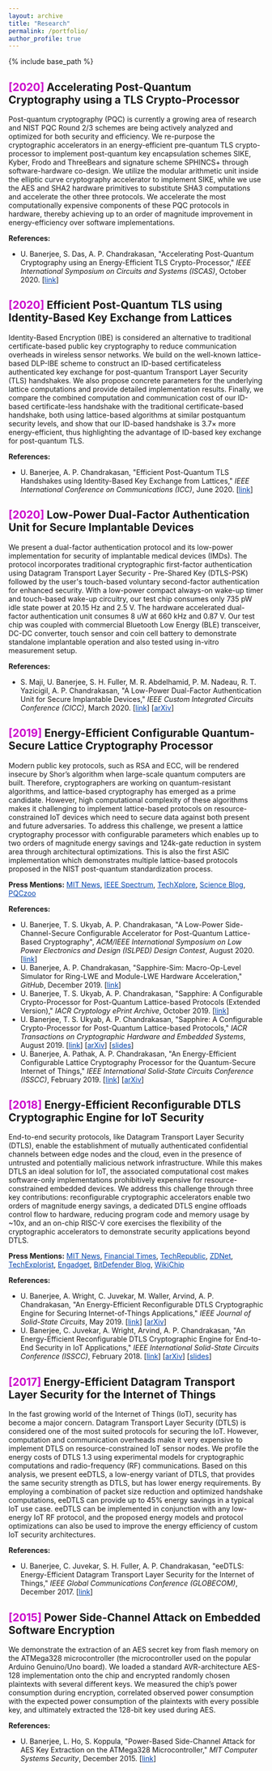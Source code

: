 ```yaml
---
layout: archive
title: "Research"
permalink: /portfolio/
author_profile: true
---
```


{% include base_path %}

<!-- 
{% for post in site.portfolio reversed %}
  {% include archive-single.html %}
{% endfor %}
-->

<span style="color:#CC00CC;">[2020]</span> Accelerating Post-Quantum Cryptography using a TLS Crypto-Processor
---------------

Post-quantum cryptography (PQC) is currently a growing area of research and NIST PQC Round 2/3 schemes are being actively analyzed and optimized for both security and efficiency. We re-purpose the cryptographic accelerators in an energy-efficient pre-quantum TLS crypto-processor to implement post-quantum key encapsulation schemes SIKE, Kyber, Frodo and ThreeBears and signature scheme SPHINCS+ through software-hardware co-design. We utilize the modular arithmetic unit inside the elliptic curve cryptography accelerator to implement SIKE, while we use the AES and SHA2 hardware primitives to substitute SHA3 computations and accelerate the other three protocols. We accelerate the most computationally expensive components of these PQC protocols in hardware, thereby achieving up to an order of magnitude improvement in energy-efficiency over software implementations.

<!-- 
![](/images/portfolio-fig7.png)
-->

<b>References:</b>
* U. Banerjee, S. Das, A. P. Chandrakasan, "Accelerating Post-Quantum Cryptography using an Energy-Efficient TLS Crypto-Processor," <i>IEEE International Symposium on Circuits and Systems (ISCAS)</i>, October 2020. [<a href="https://ieeexplore.ieee.org/document/9180550/" style="color:#0645AD;">link</a>]

<span style="color:#CC00CC;">[2020]</span> Efficient Post-Quantum TLS using Identity-Based Key Exchange from Lattices
---------------

Identity-Based Encryption (IBE) is considered an alternative to traditional certificate-based public key cryptography to reduce communication overheads in wireless sensor networks. We build on the well-known lattice-based DLP-IBE scheme to construct an ID-based certificateless authenticated key exchange for post-quantum Transport Layer Security (TLS) handshakes. We also propose concrete parameters for the underlying lattice computations and provide detailed implementation results. Finally, we compare the combined computation and communication cost of our ID-based certificate-less handshake with the traditional certificate-based handshake, both using lattice-based algorithms at similar postquantum security levels, and show that our ID-based handshake is 3.7× more energy-efficient, thus highlighting the advantage of ID-based key exchange for post-quantum TLS.

<!-- 
![](/images/portfolio-fig6.png)
-->

<b>References:</b>
* U. Banerjee, A. P. Chandrakasan, "Efficient Post-Quantum TLS Handshakes using Identity-Based Key Exchange from Lattices," <i>IEEE International Conference on Communications (ICC)</i>, June 2020. [<a href="https://ieeexplore.ieee.org/document/9148829/" style="color:#0645AD;">link</a>]

<span style="color:#CC00CC;">[2020]</span> Low-Power Dual-Factor Authentication Unit for Secure Implantable Devices
---------------

We present a dual-factor authentication protocol and its low-power implementation for security of implantable medical devices (IMDs). The protocol incorporates traditional cryptographic first-factor authentication using Datagram Transport Layer Security - Pre-Shared Key (DTLS-PSK) followed by the user's touch-based voluntary second-factor authentication for enhanced security. With a low-power compact always-on wake-up timer and touch-based wake-up circuitry, our test chip consumes only 735 pW idle state power at 20.15 Hz and 2.5 V. The hardware accelerated dual-factor authentication unit consumes 8 uW at 660 kHz and 0.87 V. Our test chip was coupled with commercial Bluetooth Low Energy (BLE) transceiver, DC-DC converter, touch sensor and coin cell battery to demonstrate standalone implantable operation and also tested using in-vitro measurement setup.

<!-- 
![](/images/portfolio-fig5.png)
-->

<b>References:</b>
* S. Maji, U. Banerjee, S. H. Fuller, M. R. Abdelhamid, P. M. Nadeau, R. T. Yazicigil, A. P. Chandrakasan, "A Low-Power Dual-Factor Authentication Unit for Secure Implantable Devices," <i>IEEE Custom Integrated Circuits Conference (CICC)</i>, March 2020. [<a href="https://ieeexplore.ieee.org/document/9075945/" style="color:#0645AD;">link</a>] [<a href="https://arxiv.org/abs/2004.13709" style="color:#0645AD;">arXiv</a>]

<span style="color:#CC00CC;">[2019]</span> Energy-Efficient Configurable Quantum-Secure Lattice Cryptography Processor
---------------

Modern public key protocols, such as RSA and ECC, will be rendered insecure by Shor’s algorithm when large-scale quantum computers are built. Therefore, cryptographers are working on quantum-resistant algorithms, and lattice-based cryptography has emerged as a prime candidate. However, high computational complexity of these algorithms makes it challenging to implement lattice-based protocols on resource-constrained IoT devices which need to secure data against both present and future adversaries. To address this challenge, we present a lattice cryptography processor with configurable parameters which enables up to two orders of magnitude energy savings and 124k-gate reduction in system area through architectural optimizations. This is also the first ASIC implementation which demonstrates multiple lattice-based protocols proposed in the NIST post-quantum standardization process.

<!-- 
![](/images/portfolio-fig4.png)
-->

<b>Press Mentions:</b> <a href="http://news.mit.edu/2019/securing-internet-things-in-quantum-age-0301" style="color:#0645AD;">MIT News</a>, <a href="https://spectrum.ieee.org/tech-talk/computing/embedded-systems/circuit-secures-the-iot-against-quantum-attack" style="color:#0645AD;">IEEE Spectrum</a>, <a href="https://techxplore.com/news/2019-03-internet-quantum-age.html" style="color:#0645AD;">TechXplore</a>, <a href="https://scienceblog.com/506455/securing-the-internet-of-things-in-the-quantum-age/
" style="color:#0645AD;">Science Blog</a>, <a href="https://pqczoo.com/hardware/design/2019/08/09/SapphireLatticeCrypto.html" style="color:#0645AD;">PQCzoo</a>

<b>References:</b>
* U. Banerjee, T. S. Ukyab, A. P. Chandrakasan, "A Low-Power Side-Channel-Secure Configurable Accelerator for Post-Quantum Lattice-Based Cryptography", <i>ACM/IEEE International Symposium on Low Power Electronics and Design (ISLPED) Design Contest</i>, August 2020. [<a href="https://banerjeeutsav.github.io/files/2020-islped-design-contest-demo-proposal.pdf" style="color:#0645AD;">link</a>]
* U. Banerjee, A. P. Chandrakasan, "Sapphire-Sim: Macro-Op-Level Simulator for Ring-LWE and Module-LWE Hardware Acceleration," <i>GitHub</i>, December 2019. [<a href="https://github.com/banerjeeutsav/sapphire_sim" style="color:#0645AD;">link</a>]
* U. Banerjee, T. S. Ukyab, A. P. Chandrakasan, "Sapphire: A Configurable Crypto-Processor for Post-Quantum Lattice-based Protocols (Extended Version)," <i>IACR Cryptology ePrint Archive</i>, October 2019. [<a href="https://eprint.iacr.org/2019/1140" style="color:#0645AD;">link</a>]
* U. Banerjee, T. S. Ukyab, A. P. Chandrakasan, "Sapphire: A Configurable Crypto-Processor for Post-Quantum Lattice-based Protocols," <i>IACR Transactions on Cryptographic Hardware and Embedded Systems</i>, August 2019. [<a href="https://tches.iacr.org/index.php/TCHES/article/view/8344/" style="color:#0645AD;">link</a>] [<a href="https://arxiv.org/abs/1910.07557" style="color:#0645AD;">arXiv</a>] [<a href="https://ches.iacr.org/2019/src/slides/Day1/Session1_Lattice_onlypdfs/Paper3_PPT_CHES_2019_UtsavBanerjee.pdf" style="color:#0645AD;">slides</a>]
* U. Banerjee, A. Pathak, A. P. Chandrakasan, "An Energy-Efficient Configurable Lattice Cryptography Processor for the Quantum-Secure Internet of Things," <i>IEEE International Solid-State Circuits Conference (ISSCC)</i>, February 2019. [<a href="https://ieeexplore.ieee.org/document/8662528/" style="color:#0645AD;">link</a>] [<a href="https://arxiv.org/abs/1903.04570" style="color:#0645AD;">arXiv</a>]

<span style="color:#CC00CC;">[2018]</span> Energy-Efficient Reconfigurable DTLS Cryptographic Engine for IoT Security
---------------

End-to-end security protocols, like Datagram Transport Layer Security (DTLS), enable the establishment of mutually authenticated confidential channels between edge nodes and the cloud, even in the presence of untrusted and potentially malicious network infrastructure. While this makes DTLS an ideal solution for IoT, the associated computational cost makes software-only implementations prohibitively expensive for resource-constrained embedded devices. We address this challenge through three key contributions: reconfigurable cryptographic accelerators enable two orders of magnitude energy savings, a dedicated DTLS engine offloads control flow to hardware, reducing program code and memory usage by ~10x, and an on-chip RISC-V core exercises the flexibility of the cryptographic accelerators to demonstrate security applications beyond DTLS.

<!-- 
![](/images/portfolio-fig3.png)
-->

<b>Press Mentions:</b> <a href="http://news.mit.edu/2018/energy-efficient-encryption-internet-of-things-0213" style="color:#0645AD;">MIT News</a>, <a href="https://www.ft.com/content/08fcd0f2-86a3-11e8-9199-c2a4754b5a0e" style="color:#0645AD;">Financial Times</a>, <a href="https://www.techrepublic.com/article/new-iot-chips-speed-encryption-dramatically-reduce-power-consumption-and-memory-requirements/" style="color:#0645AD;">TechRepublic</a>, <a href="http://www.zdnet.com/article/mit-creates-energy-efficient-chips-for-internet-of-things-device-encryption/" style="color:#0645AD;">ZDNet</a>, <a href="https://www.techexplorist.com/new-energy-efficient-encryption-technique-internet-things/11714/" style="color:#0645AD;">TechExplorist</a>, <a href="https://www.engadget.com/2018/02/13/mit-low-power-encryption-chip-internet-of-things-secure/" style="color:#0645AD;">Engadget</a>, <a href="https://www.bitdefender.com/box/blog/iot-news/mit-reveals-public-key-encryption-chip-secure-iot-devices/" style="color:#0645AD;">BitDefender Blog</a>, <a href="https://fuse.wikichip.org/news/1068/isscc-2018-mits-low-power-hardware-crypto-risc-v-iot-processor/" style="color:#0645AD;">WikiChip</a>

<b>References:</b>
* U. Banerjee, A. Wright, C. Juvekar, M. Waller, Arvind, A. P. Chandrakasan, "An Energy-Efficient Reconfigurable DTLS Cryptographic Engine for Securing Internet-of-Things Applications," <i>IEEE Journal of Solid-State Circuits</i>, May 2019. [<a href="https://ieeexplore.ieee.org/document/8721457/" style="color:#0645AD;">link</a>] [<a href="https://arxiv.org/abs/1907.04455" style="color:#0645AD;">arXiv</a>]
* U. Banerjee, C. Juvekar, A. Wright, Arvind, A. P. Chandrakasan, "An Energy-Efficient Reconfigurable DTLS Cryptographic Engine for End-to-End Security in IoT Applications," <i>IEEE International Solid-State Circuits Conference (ISSCC)</i>, February 2018. [<a href="https://ieeexplore.ieee.org/document/8310174/" style="color:#0645AD;">link</a>] [<a href="https://arxiv.org/abs/1903.04387" style="color:#0645AD;">arXiv</a>] [<a href="https://pdfs.semanticscholar.org/6b3f/8ca05dfd2f9e2ad9de5093f972c9b759592f.pdf" style="color:#0645AD;">slides</a>]

<span style="color:#CC00CC;">[2017]</span> Energy-Efficient Datagram Transport Layer Security for the Internet of Things
---------------

In the fast growing world of the Internet of Things (IoT), security has become a major concern. Datagram Transport Layer Security (DTLS) is considered one of the most suited protocols for securing the IoT. However, computation and communication overheads make it very expensive to implement DTLS on resource-constrained IoT sensor nodes. We profile the energy costs of DTLS 1.3 using experimental models for cryptographic computations and radio-frequency (RF) communications. Based on this analysis, we present eeDTLS, a low-energy variant of DTLS, that provides the same security strength as DTLS, but has lower energy requirements. By employing a combination of packet size reduction and optimized handshake computations, eeDTLS can provide up to 45% energy savings in a typical IoT use case. eeDTLS can be implemented in conjunction with any low-energy IoT RF protocol, and the proposed energy models and protocol optimizations can also be used to improve the energy efficiency of custom IoT security architectures.

<!-- 
![](/images/portfolio-fig2.png)
-->

<b>References:</b>
* U. Banerjee, C. Juvekar, S. H. Fuller, A. P. Chandrakasan, "eeDTLS: Energy-Efficient Datagram Transport Layer Security for the Internet of Things," <i>IEEE Global Communications Conference (GLOBECOM)</i>, December 2017. [<a href="https://ieeexplore.ieee.org/document/8255053/" style="color:#0645AD;">link</a>]

<span style="color:#CC00CC;">[2015]</span> Power Side-Channel Attack on Embedded Software Encryption
---------------

We demonstrate the extraction of an AES secret key from flash memory on the ATMega328 microcontroller (the microcontroller used on the popular Arduino Genuino/Uno board). We loaded a standard AVR-architecture AES-128 implementation onto the chip and encrypted randomly chosen plaintexts with several different keys. We measured the chip’s power consumption during encryption, correlated observed power consumption with the expected power consumption of the plaintexts with every possible key, and ultimately extracted the 128-bit key used during AES.

<!-- 
![](/images/portfolio-fig1.png)
-->

<b>References:</b>
* U. Banerjee, L. Ho, S. Koppula, "Power-Based Side-Channel Attack for AES Key Extraction on the ATMega328 Microcontroller," <i>MIT Computer Systems Security</i>, December 2015. [<a href="https://css.csail.mit.edu/6.858/2015/projects/utsav-lisayz-skoppula.pdf" style="color:#0645AD;">link</a>]